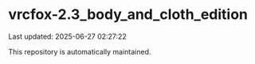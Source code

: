 # vrcfox-2.3_body_and_cloth_edition

Last updated: 2025-06-27 02:27:22

This repository is automatically maintained.
